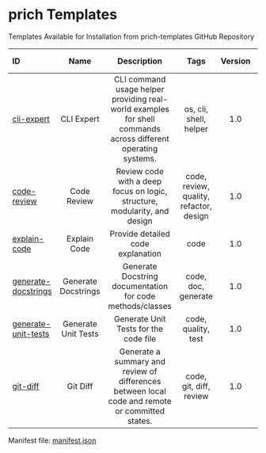 # prich Templates  
Templates Available for Installation from prich-templates GitHub Repository

| ID   | Name  | Description | Tags  | Version | Author | Folder Checksum |
| :--- | :---: |    :---:    | :---: |  :---:  | :---:  | :---            |
| [cli-expert](https://github.com/oleks-dev/prich-templates/tree/main/templates/cli-expert) | CLI Expert | CLI command usage helper providing real-world examples for shell commands across different operating systems. | os, cli, shell, helper | 1.0 | prich | 6bc1095 |
| [code-review](https://github.com/oleks-dev/prich-templates/tree/main/templates/code-review) | Code Review | Review code with a deep focus on logic, structure, modularity, and design | code, review, quality, refactor, design | 1.0 | prich | bea1cd9 |
| [explain-code](https://github.com/oleks-dev/prich-templates/tree/main/templates/explain-code) | Explain Code | Provide detailed code explanation | code | 1.0 | prich | 0100407 |
| [generate-docstrings](https://github.com/oleks-dev/prich-templates/tree/main/templates/generate-docstrings) | Generate Docstrings | Generate Docstring documentation for code methods/classes | code, doc, generate | 1.0 | prich | 2825ef3 |
| [generate-unit-tests](https://github.com/oleks-dev/prich-templates/tree/main/templates/generate-unit-tests) | Generate Unit Tests | Generate Unit Tests for the code file | code, quality, test | 1.0 | prich | 0abe198 |
| [git-diff](https://github.com/oleks-dev/prich-templates/tree/main/templates/git-diff) | Git Diff | Generate a summary and review of differences between local code and remote or committed states. | code, git, diff, review | 1.0 | prich | 7d6cad8 |

Manifest file: [manifest.json](https://github.com/oleks-dev/prich-templates/tree/main/templates/manifest.json)
